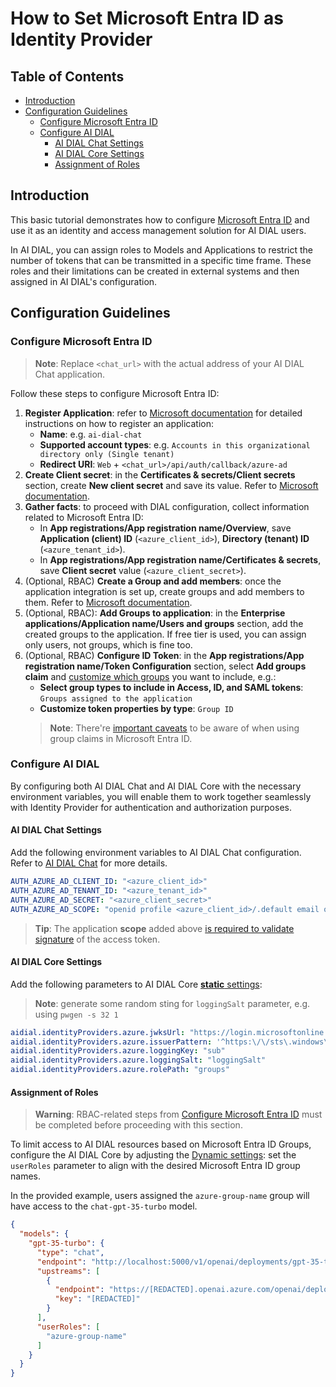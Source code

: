 
<!-- omit from toc -->
# How to Set Microsoft Entra ID as Identity Provider

<div class="docusaurus-ignore">

<!-- omit from toc -->
## Table of Contents

- [Introduction](#introduction)
- [Configuration Guidelines](#configuration-guidelines)
  - [Configure Microsoft Entra ID](#configure-microsoft-entra-id)
  - [Configure AI DIAL](#configure-ai-dial)
    - [AI DIAL Chat Settings](#ai-dial-chat-settings)
    - [AI DIAL Core Settings](#ai-dial-core-settings)
    - [Assignment of Roles](#assignment-of-roles)

</div>

## Introduction

This basic tutorial demonstrates how to configure [Microsoft Entra ID](https://learn.microsoft.com/en-us/entra/fundamentals/whatis) and use it as an identity and access management solution for AI DIAL users.

In AI DIAL, you can assign roles to Models and Applications to restrict the number of tokens that can be transmitted in a specific time frame. These roles and their limitations can be created in external systems and then assigned in AI DIAL's configuration.

## Configuration Guidelines

### Configure Microsoft Entra ID

> **Note**: Replace `<chat_url>` with the actual address of your AI DIAL Chat application.

Follow these steps to configure Microsoft Entra ID:

1. **Register Application**: refer to [Microsoft documentation](https://learn.microsoft.com/en-us/entra/identity-platform/quickstart-register-app) for detailed instructions on how to register an application:
    - **Name**: e.g. `ai-dial-chat`
    - **Supported account types**: e.g. `Accounts in this organizational directory only (Single tenant)`
    - **Redirect URI**: `Web` + `<chat_url>/api/auth/callback/azure-ad`
1. **Create Client secret**: in the **Certificates & secrets/Client secrets** section, create **New client secret** and save its value. Refer to [Microsoft documentation](https://learn.microsoft.com/en-us/entra/identity-platform/how-to-add-credentials?tabs=client-secret).
1. **Gather facts**: to proceed with DIAL configuration, collect information related to Microsoft Entra ID:
    - In **App registrations/App registration name/Overview**, save **Application (client) ID** (`<azure_client_id>`), **Directory (tenant) ID** (`<azure_tenant_id>`).
    - In **App registrations/App registration name/Certificates & secrets**, save **Client secret** value (`<azure_client_secret>`).
1. (Optional, RBAC) **Create a Group and add members**: once the application integration is set up, create groups and add members to them. Refer to [Microsoft documentation](https://learn.microsoft.com/en-us/entra/fundamentals/how-to-manage-groups).
1. (Optional, RBAC): **Add Groups to application**: in the **Enterprise applications/Application name/Users and groups** section, add the created groups to the application. If free tier is used, you can assign only users, not groups, which is fine too.
1. (Optional, RBAC) **Configure ID Token**: in the **App registrations/App registration name/Token Configuration** section, select **Add groups claim** and [customize which groups](https://learn.microsoft.com/en-us/entra/identity/hybrid/connect/how-to-connect-fed-group-claims) you want to include, e.g.:
    - **Select group types to include in Access, ID, and SAML tokens**: `Groups assigned to the application`
    - **Customize token properties by type**: `Group ID`
    > **Note**: There're [important caveats](https://learn.microsoft.com/en-us/entra/identity/hybrid/connect/how-to-connect-fed-group-claims#important-caveats-for-this-functionality) to be aware of when using group claims in Microsoft Entra ID.

### Configure AI DIAL

By configuring both AI DIAL Chat and AI DIAL Core with the necessary environment variables, you will enable them to work together seamlessly with Identity Provider for authentication and authorization purposes.

#### AI DIAL Chat Settings

Add the following environment variables to AI DIAL Chat configuration. Refer to [AI DIAL Chat](https://github.com/epam/ai-dial-chat/blob/development/apps/chat/README.md#environment-variables) for more details.

```yaml
AUTH_AZURE_AD_CLIENT_ID: "<azure_client_id>"
AUTH_AZURE_AD_TENANT_ID: "<azure_tenant_id>"
AUTH_AZURE_AD_SECRET: "<azure_client_secret>"
AUTH_AZURE_AD_SCOPE: "openid profile <azure_client_id>/.default email offline_access"
```

> **Tip**: The application **scope** added above [is required to validate signature](https://learn.microsoft.com/en-us/answers/questions/318741/graphapi-cannot-validate-access-token-signature) of the access token.

#### AI DIAL Core Settings

Add the following parameters to AI DIAL Core [**static** settings](https://github.com/epam/ai-dial-core?tab=readme-ov-file#static-settings):

> **Note**: generate some random sting for `loggingSalt` parameter, e.g. using `pwgen -s 32 1`

```yaml
aidial.identityProviders.azure.jwksUrl: "https://login.microsoftonline.com/<azure_tenant_id>/discovery/v2.0/keys"
aidial.identityProviders.azure.issuerPattern: '^https:\/\/sts\.windows\.net.+$'
aidial.identityProviders.azure.loggingKey: "sub"
aidial.identityProviders.azure.loggingSalt: "loggingSalt"
aidial.identityProviders.azure.rolePath: "groups"
```

#### Assignment of Roles

> **Warning**: RBAC-related steps from [Configure Microsoft Entra ID](#configure-microsoft-entra-id) must be completed before proceeding with this section.

To limit access to AI DIAL resources based on Microsoft Entra ID Groups, configure the AI DIAL Core by adjusting the [Dynamic settings](https://github.com/epam/ai-dial-core?tab=readme-ov-file#dynamic-settings): set the `userRoles` parameter to align with the desired Microsoft Entra ID group names.

In the provided example, users assigned the `azure-group-name` group will have access to the `chat-gpt-35-turbo` model.

```json
{
  "models": {
    "gpt-35-turbo": {
      "type": "chat",
      "endpoint": "http://localhost:5000/v1/openai/deployments/gpt-35-turbo/chat/completions",
      "upstreams": [
        {
          "endpoint": "https://[REDACTED].openai.azure.com/openai/deployments/gpt-35-turbo/chat/completions",
          "key": "[REDACTED]"
        }
      ],
      "userRoles": [
        "azure-group-name"
      ]
    }
  }
}
```
